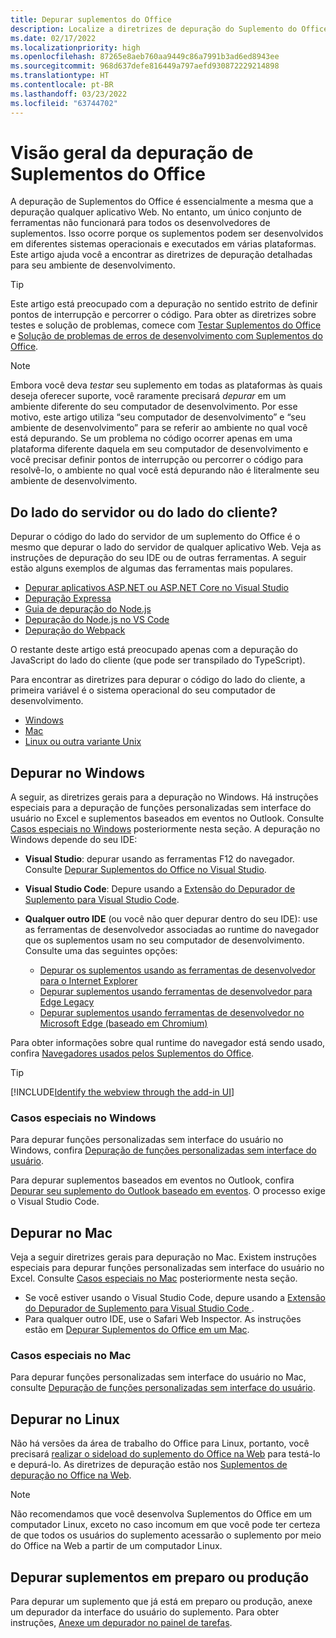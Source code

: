 ```yaml
---
title: Depurar suplementos do Office
description: Localize a diretrizes de depuração do Suplemento do Office para seu ambiente de desenvolvimento.
ms.date: 02/17/2022
ms.localizationpriority: high
ms.openlocfilehash: 87265e8aeb760aa9449c86a7991b3ad6ed8943ee
ms.sourcegitcommit: 968d637defe816449a797aefd930872229214898
ms.translationtype: HT
ms.contentlocale: pt-BR
ms.lasthandoff: 03/23/2022
ms.locfileid: "63744702"
---
```

# <a name="overview-of-debugging-office-add-ins"></a>Visão geral da depuração de Suplementos do Office

A depuração de Suplementos do Office é essencialmente a mesma que a depuração qualquer aplicativo Web. No entanto, um único conjunto de ferramentas não funcionará para todos os desenvolvedores de suplementos. Isso ocorre porque os suplementos podem ser desenvolvidos em diferentes sistemas operacionais e executados em várias plataformas. Este artigo ajuda você a encontrar as diretrizes de depuração detalhadas para seu ambiente de desenvolvimento.

> [!TIP]
> Este artigo está preocupado com a depuração no sentido estrito de definir pontos de interrupção e percorrer o código. Para obter as diretrizes sobre testes e solução de problemas, comece com [Testar Suplementos do Office](test-debug-office-add-ins.md) e [Solução de problemas de erros de desenvolvimento com Suplementos do Office](troubleshoot-development-errors.md).

> [!NOTE]
> Embora você deva *testar* seu suplemento em todas as plataformas às quais deseja oferecer suporte, você raramente precisará *depurar* em um ambiente diferente do seu computador de desenvolvimento. Por esse motivo, este artigo utiliza “seu computador de desenvolvimento” e “seu ambiente de desenvolvimento” para se referir ao ambiente no qual você está depurando. Se um problema no código ocorrer apenas em uma plataforma diferente daquela em seu computador de desenvolvimento e você precisar definir pontos de interrupção ou percorrer o código para resolvê-lo, o ambiente no qual você está depurando não é literalmente seu ambiente de desenvolvimento.

## <a name="server-side-or-client-side"></a>Do lado do servidor ou do lado do cliente?

Depurar o código do lado do servidor de um suplemento do Office é o mesmo que depurar o lado do servidor de qualquer aplicativo Web. Veja as instruções de depuração do seu IDE ou de outras ferramentas. A seguir estão alguns exemplos de algumas das ferramentas mais populares.

- [Depurar aplicativos ASP.NET ou ASP.NET Core no Visual Studio](/visualstudio/debugger/how-to-enable-debugging-for-aspnet-applications)
- [Depuração Expressa](https://expressjs.com/en/guide/debugging.html)
- [Guia de depuração do Node.js](https://nodejs.org/en/docs/guides/debugging-getting-started/)
- [Depuração do Node.js no VS Code](https://code.visualstudio.com/docs/nodejs/nodejs-debugging)
- [Depuração do Webpack](https://webpack.js.org/contribute/debugging/)

O restante deste artigo está preocupado apenas com a depuração do JavaScript do lado do cliente (que pode ser transpilado do TypeScript).

Para encontrar as diretrizes para depurar o código do lado do cliente, a primeira variável é o sistema operacional do seu computador de desenvolvimento.

- [Windows](#debug-on-windows)
- [Mac](#debug-on-mac)
- [Linux ou outra variante Unix](#debug-on-linux)

## <a name="debug-on-windows"></a>Depurar no Windows

A seguir, as diretrizes gerais para a depuração no Windows. Há instruções especiais para a depuração de funções personalizadas sem interface do usuário no Excel e suplementos baseados em eventos no Outlook. Consulte [Casos especiais no Windows](#special-cases-in-windows) posteriormente nesta seção. A depuração no Windows depende do seu IDE:

- **Visual Studio**: depurar usando as ferramentas F12 do navegador. Consulte [Depurar Suplementos do Office no Visual Studio](../develop/debug-office-add-ins-in-visual-studio.md).
- **Visual Studio Code**: Depure usando a [Extensão do Depurador de Suplemento para Visual Studio Code](debug-with-vs-extension.md).
- **Qualquer outro IDE** (ou você não quer depurar dentro do seu IDE): use as ferramentas de desenvolvedor associadas ao runtime do navegador que os suplementos usam no seu computador de desenvolvimento. Consulte uma das seguintes opções:

    - [Depurar os suplementos usando as ferramentas de desenvolvedor para o Internet Explorer](debug-add-ins-using-f12-tools-ie.md)
    - [Depurar suplementos usando ferramentas de desenvolvedor para Edge Legacy](debug-add-ins-using-devtools-edge-legacy.md)
    - [Depurar suplementos usando ferramentas de desenvolvedor no Microsoft Edge (baseado em Chromium)](debug-add-ins-using-devtools-edge-chromium.md)

Para obter informações sobre qual runtime do navegador está sendo usado, confira [Navegadores usados pelos Suplementos do Office](../concepts/browsers-used-by-office-web-add-ins.md).

> [!TIP]
> [!INCLUDE[Identify the webview through the add-in UI](../includes/identify-webview-in-ui.md)]

### <a name="special-cases-in-windows"></a>Casos especiais no Windows

Para depurar funções personalizadas sem interface do usuário no Windows, confira [Depuração de funções personalizadas sem interface do usuário](../excel/custom-functions-debugging.md).

Para depurar suplementos baseados em eventos no Outlook, confira [Depurar seu suplemento do Outlook baseado em eventos](../outlook/debug-autolaunch.md). O processo exige o Visual Studio Code.

## <a name="debug-on-mac"></a>Depurar no Mac

Veja a seguir diretrizes gerais para depuração no Mac. Existem instruções especiais para depurar funções personalizadas sem interface do usuário no Excel. Consulte [Casos especiais no Mac](#special-cases-in-mac) posteriormente nesta seção.

- Se você estiver usando o Visual Studio Code, depure usando a [Extensão do Depurador de Suplemento para Visual Studio Code ](debug-with-vs-extension.md).
- Para qualquer outro IDE, use o Safari Web Inspector. As instruções estão em [Depurar Suplementos do Office em um Mac](debug-office-add-ins-on-ipad-and-mac.md).

### <a name="special-cases-in-mac"></a>Casos especiais no Mac

Para depurar funções personalizadas sem interface do usuário no Mac, consulte [Depuração de funções personalizadas sem interface do usuário](../excel/custom-functions-debugging.md).

## <a name="debug-on-linux"></a>Depurar no Linux

Não há versões da área de trabalho do Office para Linux, portanto, você precisará [realizar o sideload do suplemento do Office na Web](sideload-office-add-ins-for-testing.md) para testá-lo e depurá-lo. As diretrizes de depuração estão nos [Suplementos de depuração no Office na Web](debug-add-ins-in-office-online.md).

> [!NOTE]
> Não recomendamos que você desenvolva Suplementos do Office em um computador Linux, exceto no caso incomum em que você pode ter certeza de que todos os usuários do suplemento acessarão o suplemento por meio do Office na Web a partir de um computador Linux.

## <a name="debug-add-ins-in-staging-or-production"></a>Depurar suplementos em preparo ou produção

Para depurar um suplemento que já está em preparo ou produção, anexe um depurador da interface do usuário do suplemento. Para obter instruções, [Anexe um depurador no painel de tarefas](attach-debugger-from-task-pane.md).